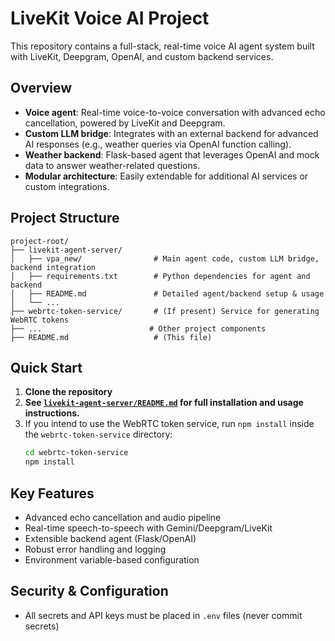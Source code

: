 # LiveKit Voice AI Project

This repository contains a full-stack, real-time voice AI agent system built with LiveKit, Deepgram, OpenAI, and custom backend services.

## Overview
- **Voice agent**: Real-time voice-to-voice conversation with advanced echo cancellation, powered by LiveKit and Deepgram.
- **Custom LLM bridge**: Integrates with an external backend for advanced AI responses (e.g., weather queries via OpenAI function calling).
- **Weather backend**: Flask-based agent that leverages OpenAI and mock data to answer weather-related questions.
- **Modular architecture**: Easily extendable for additional AI services or custom integrations.

## Project Structure

```
project-root/
├── livekit-agent-server/
│   ├── vpa_new/                # Main agent code, custom LLM bridge, backend integration
│   ├── requirements.txt        # Python dependencies for agent and backend
│   ├── README.md               # Detailed agent/backend setup & usage
│   └── ...
├── webrtc-token-service/       # (If present) Service for generating WebRTC tokens
├── ...                        # Other project components
├── README.md                   # (This file)
```

## Quick Start
1. **Clone the repository**
2. **See [`livekit-agent-server/README.md`](livekit-agent-server/README.md) for full installation and usage instructions.**
3. If you intend to use the WebRTC token service, run `npm install` inside the `webrtc-token-service` directory:
   ```sh
   cd webrtc-token-service
   npm install
   ```

## Key Features
- Advanced echo cancellation and audio pipeline
- Real-time speech-to-speech with Gemini/Deepgram/LiveKit
- Extensible backend agent (Flask/OpenAI)
- Robust error handling and logging
- Environment variable-based configuration

## Security & Configuration
- All secrets and API keys must be placed in `.env` files (never commit secrets)